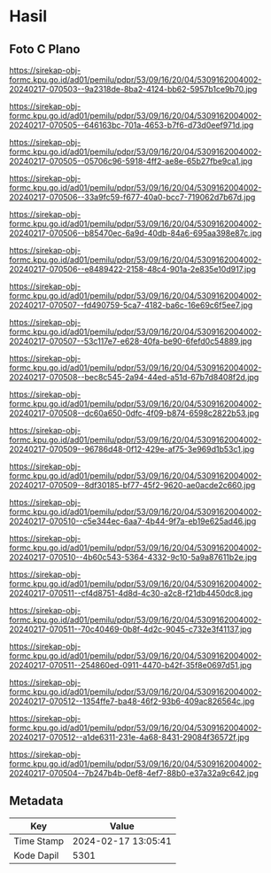 # Hasil

## Foto C Plano

https://sirekap-obj-formc.kpu.go.id/ad01/pemilu/pdpr/53/09/16/20/04/5309162004002-20240217-070503--9a2318de-8ba2-4124-bb62-5957b1ce9b70.jpg

https://sirekap-obj-formc.kpu.go.id/ad01/pemilu/pdpr/53/09/16/20/04/5309162004002-20240217-070505--646163bc-701a-4653-b7f6-d73d0eef971d.jpg

https://sirekap-obj-formc.kpu.go.id/ad01/pemilu/pdpr/53/09/16/20/04/5309162004002-20240217-070505--05706c96-5918-4ff2-ae8e-65b27fbe9ca1.jpg

https://sirekap-obj-formc.kpu.go.id/ad01/pemilu/pdpr/53/09/16/20/04/5309162004002-20240217-070506--33a9fc59-f677-40a0-bcc7-719062d7b67d.jpg

https://sirekap-obj-formc.kpu.go.id/ad01/pemilu/pdpr/53/09/16/20/04/5309162004002-20240217-070506--b85470ec-6a9d-40db-84a6-695aa398e87c.jpg

https://sirekap-obj-formc.kpu.go.id/ad01/pemilu/pdpr/53/09/16/20/04/5309162004002-20240217-070506--e8489422-2158-48c4-901a-2e835e10d917.jpg

https://sirekap-obj-formc.kpu.go.id/ad01/pemilu/pdpr/53/09/16/20/04/5309162004002-20240217-070507--fd490759-5ca7-4182-ba6c-16e69c6f5ee7.jpg

https://sirekap-obj-formc.kpu.go.id/ad01/pemilu/pdpr/53/09/16/20/04/5309162004002-20240217-070507--53c117e7-e628-40fa-be90-6fefd0c54889.jpg

https://sirekap-obj-formc.kpu.go.id/ad01/pemilu/pdpr/53/09/16/20/04/5309162004002-20240217-070508--bec8c545-2a94-44ed-a51d-67b7d8408f2d.jpg

https://sirekap-obj-formc.kpu.go.id/ad01/pemilu/pdpr/53/09/16/20/04/5309162004002-20240217-070508--dc60a650-0dfc-4f09-b874-6598c2822b53.jpg

https://sirekap-obj-formc.kpu.go.id/ad01/pemilu/pdpr/53/09/16/20/04/5309162004002-20240217-070509--96786d48-0f12-429e-af75-3e969d1b53c1.jpg

https://sirekap-obj-formc.kpu.go.id/ad01/pemilu/pdpr/53/09/16/20/04/5309162004002-20240217-070509--8df30185-bf77-45f2-9620-ae0acde2c660.jpg

https://sirekap-obj-formc.kpu.go.id/ad01/pemilu/pdpr/53/09/16/20/04/5309162004002-20240217-070510--c5e344ec-6aa7-4b44-9f7a-eb19e625ad46.jpg

https://sirekap-obj-formc.kpu.go.id/ad01/pemilu/pdpr/53/09/16/20/04/5309162004002-20240217-070510--4b60c543-5364-4332-9c10-5a9a87611b2e.jpg

https://sirekap-obj-formc.kpu.go.id/ad01/pemilu/pdpr/53/09/16/20/04/5309162004002-20240217-070511--cf4d8751-4d8d-4c30-a2c8-f21db4450dc8.jpg

https://sirekap-obj-formc.kpu.go.id/ad01/pemilu/pdpr/53/09/16/20/04/5309162004002-20240217-070511--70c40469-0b8f-4d2c-9045-c732e3f41137.jpg

https://sirekap-obj-formc.kpu.go.id/ad01/pemilu/pdpr/53/09/16/20/04/5309162004002-20240217-070511--254860ed-0911-4470-b42f-35f8e0697d51.jpg

https://sirekap-obj-formc.kpu.go.id/ad01/pemilu/pdpr/53/09/16/20/04/5309162004002-20240217-070512--1354ffe7-ba48-46f2-93b6-409ac826564c.jpg

https://sirekap-obj-formc.kpu.go.id/ad01/pemilu/pdpr/53/09/16/20/04/5309162004002-20240217-070512--a1de6311-231e-4a68-8431-29084f36572f.jpg

https://sirekap-obj-formc.kpu.go.id/ad01/pemilu/pdpr/53/09/16/20/04/5309162004002-20240217-070504--7b247b4b-0ef8-4ef7-88b0-e37a32a9c642.jpg


## Metadata

| Key        | Value               |
| ---------- | ------------------- |
| Time Stamp | 2024-02-17 13:05:41 |
| Kode Dapil | 5301                |



